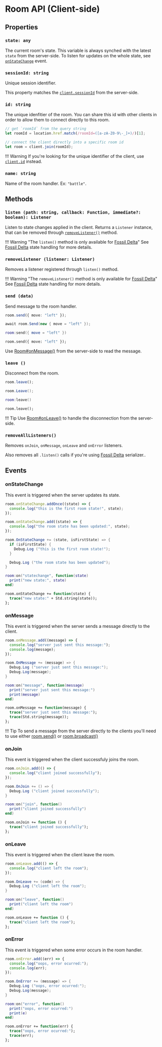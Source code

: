 # Room API (Client-side)

## Properties

### `state: any`

The current room's state. This variable is always synched with the latest
`state` from the server-side. To listen for updates on the whole state, see
[`onStateChange`](#onstatechange) event.

### `sessionId: string`

Unique session identifier.

This property matches the [`client.sessionId`](/server/client/#sessionid-string) from the server-side.

### `id: string`

The unique idenfitier of the room. You can share this id with other clients in
order to allow them to connect directly to this room.

```typescript fct_label="JavaScript"
// get `roomId` from the query string
let roomId = location.href.match(/roomId=([a-zA-Z0-9\-_]+)/)[1];

// connect the client directly into a specific room id
let room = client.join(roomId);
```

!!! Warning
    If you're looking for the unique identifier of the client, use [`client.id`](/client/client/#id-string) instead.

### `name: string`

Name of the room handler. Ex: `"battle"`.

## Methods

### `listen (path: string, callback: Function, immediate?: boolean): Listener`

Listen to state changes applied in the client. Returns a `Listener` instance, that can be removed through [`removeListener()`](#removelistener-listener-listener) method.

!!! Warning "The `listen()` method is only available for [Fossil Delta](/state/fossil-delta/#client-side)"
    See [Fossil Delta](/state/fossil-delta/#client-side) state handling for more details.

### `removeListener (listener: Listener)`

Removes a listener registered through `listen()` method.

!!! Warning "The `removeListener()` method is only available for [Fossil Delta](/state/fossil-delta/#client-side)"
    See [Fossil Delta](/state/fossil-delta/#client-side) state handling for more details.

### `send (data)`

Send message to the room handler.

```typescript fct_label="JavaScript"
room.send({ move: "left" });
```

```csharp fct_label="C#"
await room.Send(new { move = "left" });
```

```lua fct_label="lua"
room:send({ move = "left" })
```

```haxe fct_label="Haxe"
room.send({ move: "left" });
```

Use [Room#onMessage()](/server/room/#onmessage-client-data) from the server-side to read the message.

### `leave ()`

Disconnect from the room.

```typescript fct_label="JavaScript"
room.leave();
```

```csharp fct_label="C#"
room.Leave();
```

```lua fct_label="lua"
room:leave()
```

```haxe fct_label="Haxe"
room.leave();
```

!!! Tip
    Use [Room#onLeave()](/server/room/#onleave-client-consented) to handle the disconnection from the server-side.

### `removeAllListeners()`

Removes `onJoin`, `onMessage`, `onLeave` and `onError` listeners.

Also removes all `.listen()` calls if you're using [Fossil Delta](/state/fossil-delta/#client-side) serializer..

## Events

### onStateChange

This event is triggered when the server updates its state.

```typescript fct_label="JavaScript"
room.onStateChange.addOnce((state) => {
  console.log("this is the first room state!", state);
});

room.onStateChange.add((state) => {
  console.log("the room state has been updated:", state);
});
```

```csharp fct_label="C#"
room.OnStateChange += (state, isFirstState) => {
  if (isFirstState) {
    Debug.Log ("this is the first room state!");
  }

  Debug.Log ("the room state has been updated");
}
```

```lua fct_label="lua"
room:on("statechange", function(state)
  print("new state:", state)
end)
```

```haxe fct_label="Haxe"
room.onStateChange += function(state) {
  trace("new state:" + Std.string(state));
};
```

### onMessage

This event is triggered when the server sends a message directly to the client.

```typescript fct_label="JavaScript"
room.onMessage.add((message) => {
  console.log("server just sent this message:");
  console.log(message);
});
```

```csharp fct_label="C#"
room.OnMessage += (message) => {
  Debug.Log ("server just sent this message:");
  Debug.Log(message);
}
```

```lua fct_label="lua"
room:on("message", function(message)
  print("server just sent this message:")
  print(message)
end)
```

```haxe fct_label="Haxe"
room.onMessage += function(message) {
  trace("server just sent this message:");
  trace(Std.string(message));
};
```

!!! Tip
    To send a message from the server directly to the clients you'll need to use
    either [room.send()](/server/room/#send-client-message) or
    [room.broadcast()](/server/room/#broadcast-message)

### onJoin

This event is triggered when the client successfuly joins the room.

```typescript fct_label="JavaScript"
room.onJoin.add(() => {
  console.log("client joined successfully");
});
```

```csharp fct_label="C#"
room.OnJoin += () => {
  Debug.Log ("client joined successfully");
}
```

```lua fct_label="lua"
room:on("join", function()
  print("client joined successfully")
end)
```

```haxe fct_label="Haxe"
room.onJoin += function () {
  trace("client joined successfully");
};
```

### onLeave

This event is triggered when the client leave the room.

```typescript fct_label="JavaScript"
room.onLeave.add(() => {
  console.log("client left the room");
});
```

```csharp fct_label="C#"
room.OnLeave += (code) => {
  Debug.Log ("client left the room");
}
```

```lua fct_label="lua"
room:on("leave", function()
  print("client left the room")
end)
```

```haxe fct_label="Haxe"
room.onLeave += function () {
  trace("client left the room");
};
```

### onError

This event is triggered when some error occurs in the room handler.

```typescript fct_label="JavaScript"
room.onError.add((err) => {
  console.log("oops, error ocurred:");
  console.log(err);
});
```

```csharp fct_label="C#"
room.OnError += (message) => {
  Debug.Log ("oops, error ocurred:");
  Debug.Log(message);
}
```

```lua fct_label="lua"
room:on("error", function()
  print("oops, error ocurred:")
  print(e)
end)
```

```haxe fct_label="Haxe"
room.onError += function(err) {
  trace("oops, error ocurred:");
  trace(err);
};
```
